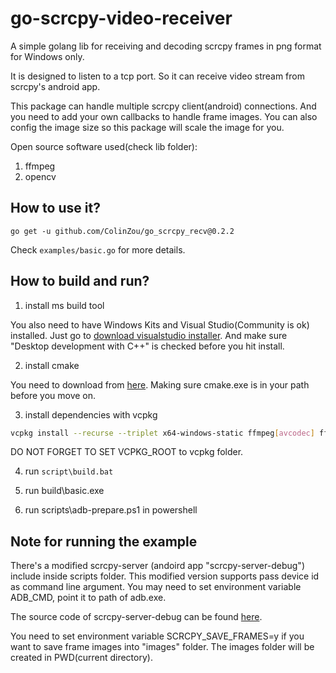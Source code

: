 # go-scrcpy-video-receiver
A simple golang lib for receiving and decoding scrcpy frames in png format for Windows only.

It is designed to listen to a tcp port. So it can receive video stream from scrcpy's android app. 

This package can handle multiple scrcpy client(android) connections. 
And you need to add your own callbacks to handle frame images. You can also config the image size so this package will scale the image for you.

Open source software used(check lib folder):

1. ffmpeg
2. opencv

## How to use it?
```go get -u github.com/ColinZou/go_scrcpy_recv@0.2.2```

Check ```examples/basic.go``` for more details. 

## How to build and run?

1. install ms build tool

You also need to have Windows Kits and Visual Studio(Community is ok) installed. Just go to [download visualstudio installer](https://visualstudio.microsoft.com/downloads/). And make sure "Desktop development with C++" is checked before you hit install.

2. install cmake

You need to download from [here](https://cmake.org). Making sure cmake.exe is in your path before you move on.

3. install dependencies with vcpkg

```bash
vcpkg install --recurse --triplet x64-windows-static ffmpeg[avcodec] ffmpeg[x264] ffmpeg[swscale] ffmpeg[avresample] opencv4[png] boost-asio
```

DO NOT FORGET TO SET VCPKG_ROOT to vcpkg folder.

4. run ```script\build.bat```

5. run build\basic.exe

6. run scripts\adb-prepare.ps1 in powershell

## Note for running the example

There's a modified scrcpy-server (andoird app "scrcpy-server-debug") include inside scripts folder. This modified version supports pass device id as command line argument.
You may need to set environment variable ADB_CMD, point it to path of adb.exe. 

The source code of scrcpy-server-debug can be found [here](github.com/ColinZou/scrcpy).

You need to set environment variable SCRCPY_SAVE_FRAMES=y if you want to save frame images into "images" folder. The images folder will be created in PWD(current directory).



